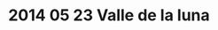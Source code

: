 ---
layout: blog
title: 2014 05 23 Valle de la luna
category: blog
lat: -16.56711
lng: -68.09422
altitude: 3303.05
image: https://s3-us-west-2.amazonaws.com/worldcup14/2014-05-23 08:20:00 PDT.jpg
observation: 20140523082000PDT
---